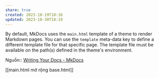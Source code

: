 ```yaml
---
share: true
created: 2023-10-19T18:16
updated: 2023-10-30T18:19
---
```

By default, MkDocs uses the `main.html` template of a theme to render Markdown pages. You can use the `template` meta-data key to define a different template file for that specific page. The template file must be available on the path(s) defined in the theme's environment.

Nguồn:: [Writing Your Docs - MkDocs](https://www.mkdocs.org/user-guide/writing-your-docs/#meta-data)

[[main.html mở rộng base.html]] 
